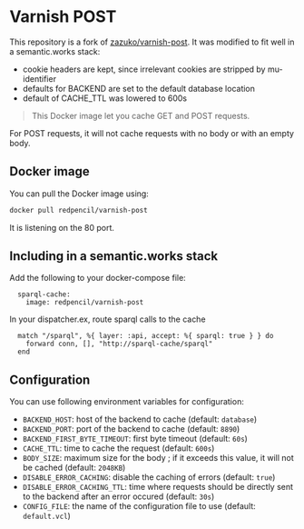 # Varnish POST

This repository is a fork of [zazuko/varnish-post](https://github.com/zazuko/varnish-post). It was modified to fit well in a semantic.works stack:
 - cookie headers are kept, since irrelevant cookies are stripped by mu-identifier
 - defaults for BACKEND are set to the default database location
 - default of CACHE_TTL was lowered to 600s

> This Docker image let you cache GET and POST requests.

For POST requests, it will not cache requests with no body or with an empty body.

## Docker image

You can pull the Docker image using:

```sh
docker pull redpencil/varnish-post
```

It is listening on the 80 port.

## Including in a semantic.works stack
Add the following to your docker-compose file:

```
  sparql-cache:
    image: redpencil/varnish-post
```

In your dispatcher.ex, route sparql calls to the cache
```
  match "/sparql", %{ layer: :api, accept: %{ sparql: true } } do
    forward conn, [], "http://sparql-cache/sparql"
  end
```

## Configuration

You can use following environment variables for configuration:

- `BACKEND_HOST`: host of the backend to cache (default: `database`)
- `BACKEND_PORT`: port of the backend to cache (default: `8890`)
- `BACKEND_FIRST_BYTE_TIMEOUT`: first byte timeout (default: `60s`)
- `CACHE_TTL`: time to cache the request (default: `600s`)
- `BODY_SIZE`: maximum size for the body ; if it exceeds this value, it will not be cached (default: `2048KB`)
- `DISABLE_ERROR_CACHING`: disable the caching of errors (default: `true`)
- `DISABLE_ERROR_CACHING_TTL`: time where requests should be directly sent to the backend after an error occured (default: `30s`)
- `CONFIG_FILE`: the name of the configuration file to use (default: `default.vcl`)
